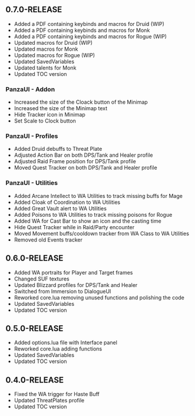 ## 0.7.0-RELEASE

* Added a PDF containing keybinds and macros for Druid (WIP)
* Added a PDF containing keybinds and macros for Monk
* Added a PDF containing keybinds and macros for Rogue (WIP)
* Updated macros for Druid (WIP)
* Updated macros for Monk
* Updated macros for Rogue (WIP)
* Updated SavedVariables
* Updated talents for Monk
* Updated TOC version

### PanzaUI - Addon

* Increased the size of the Cloack button of the Minimap
* Increased the size of the Minimap text
* Hide Tracker icon in Minimap
* Set Scale to Clock button

### PanzaUI - Profiles

* Added Druid debuffs to Threat Plate
* Adjusted Action Bar on both DPS/Tank and Healer profile
* Adjusted Raid Frame position for DPS/Tank profile
* Moved Quest Tracker on both DPS/Tank and Healer profile

### PanzaUI - Utilities

* Added Arcane Intellect to WA Utilities to track missing buffs for Mage
* Added Cloak of Coordination to WA Utilities
* Added Great Vault alert to WA Utilities
* Added Poisons to WA Utilities to track missing poisons for Rogue
* Added WA for Cast Bar to show an icon and the casting time
* Hide Quest Tracker while in Raid/Party encounter
* Moved Movement buffs/cooldown tracker from WA Class to WA Utilities
* Removed old Events tracker

## 0.6.0-RELEASE

* Added WA portraits for Player and Target frames
* Changed SUF textures
* Updated Blizzard profiles for DPS/Tank and Healer
* Switched from Immersion to DialogueUI
* Reworked core.lua removing unused functions and polishing the code
* Updated SavedVariables
* Updated TOC version

## 0.5.0-RELEASE

* Added options.lua file with Interface panel
* Reworked core.lua adding functions
* Updated SavedVariables
* Updated TOC version

## 0.4.0-RELEASE

* Fixed the WA trigger for Haste Buff
* Updated ThreatPlates profile
* Updated TOC version
